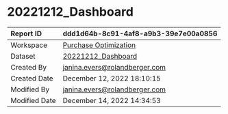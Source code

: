 



# 20221212_Dashboard

|Report ID|ddd1d64b-8c91-4af8-a9b3-39e7e00a0856|
| :--- | :--- |
|Workspace|[Purchase Optimization](../Workspaces/Purchase-Optimization.md)|
|Dataset|[20221212_Dashboard](../Datasets/20221212_Dashboard.md)|
|Created By|janina.evers@rolandberger.com|
|Created Date|December 12, 2022 18:10:15|
|Modified By|janina.evers@rolandberger.com|
|Modified Date|December 14, 2022 14:34:53|
